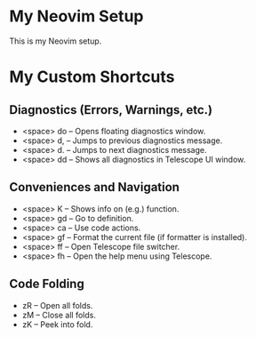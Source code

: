 # My Neovim Setup

This is my Neovim setup.

# My Custom Shortcuts

## Diagnostics (Errors, Warnings, etc.)

- \<space\> do – Opens floating diagnostics window.
- \<space\> d, – Jumps to previous diagnostics message.
- \<space\> d. – Jumps to next diagnostics message.
- \<space\> dd – Shows all diagnostics in Telescope UI window.

## Conveniences and Navigation

- \<space\> K – Shows info on (e.g.) function.
- \<space\> gd – Go to definition.
- \<space\> ca – Use code actions.
- \<space\> gf – Format the current file (if formatter is installed).
- \<space\> ff – Open Telescope file switcher.
- \<space\> fh – Open the help menu using Telescope.

## Code Folding

- zR – Open all folds.
- zM – Close all folds.
- zK – Peek into fold.
